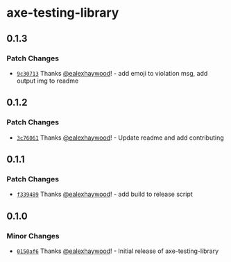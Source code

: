 # axe-testing-library

## 0.1.3

### Patch Changes

- [`9c30713`](https://github.com/peaksoftware/axe-testing-library/commit/9c307132ede2cf2ce0431c12aaaca68fd6750cf7) Thanks [@ealexhaywood](https://github.com/ealexhaywood)! - add emoji to violation msg, add output img to readme

## 0.1.2

### Patch Changes

- [`3c76061`](https://github.com/peaksoftware/axe-testing-library/commit/3c76061086c7f29d376d762e6c46b3072cd52a23) Thanks [@ealexhaywood](https://github.com/ealexhaywood)! - Update readme and add contributing

## 0.1.1

### Patch Changes

- [`f339489`](https://github.com/peaksoftware/axe-testing-library/commit/f339489291012168d3358f2fabbc914bb9b12a24) Thanks [@ealexhaywood](https://github.com/ealexhaywood)! - add build to release script

## 0.1.0

### Minor Changes

- [`0150af6`](https://github.com/peaksoftware/axe-testing-library/commit/0150af6690f5b04df0be3b01ddf1761315be0ffb) Thanks [@ealexhaywood](https://github.com/ealexhaywood)! - Initial release of axe-testing-library
